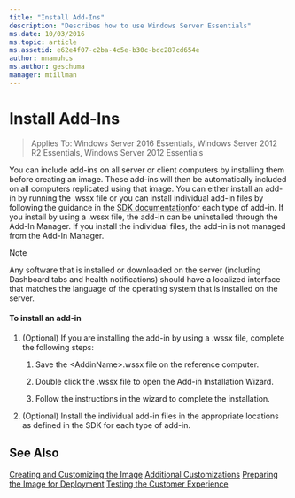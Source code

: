 ```yaml
---
title: "Install Add-Ins"
description: "Describes how to use Windows Server Essentials"
ms.date: 10/03/2016
ms.topic: article
ms.assetid: e62e4f07-c2ba-4c5e-b30c-bdc287cd654e
author: nnamuhcs
ms.author: geschuma
manager: mtillman
---
```


# Install Add-Ins

>Applies To: Windows Server 2016 Essentials, Windows Server 2012 R2 Essentials, Windows Server 2012 Essentials

You can include add-ins on all server or client computers by installing them before creating an image. These add-ins will then be automatically included on all computers replicated using that image. You can either install an add-in by running the .wssx file or you can install individual add-in files by following the guidance in the [SDK documentation](https://go.microsoft.com/fwlink/?LinkID=248648)for each type of add-in. If you install by using a .wssx file, the add-in can be uninstalled through the Add-In Manager. If you install the individual files, the add-in is not managed from the Add-In Manager.

> [!NOTE]
>  Any software that is installed or downloaded on the server (including Dashboard tabs and health notifications) should have a localized interface that matches the language of the operating system that is installed on the server.

#### To install an add-in

1.  (Optional) If you are installing the add-in by using a .wssx file, complete the following steps:

    1.  Save the <AddinName\>.wssx file on the reference computer.

    2.  Double click the .wssx file to open the Add-in Installation Wizard.

    3.  Follow the instructions in the wizard to complete the installation.

2.  (Optional) Install the individual add-in files in the appropriate locations as defined in the SDK for each type of add-in.

## See Also
 [Creating and Customizing the Image](Creating-and-Customizing-the-Image.md)
 [Additional Customizations](Additional-Customizations.md)
 [Preparing the Image for Deployment](Preparing-the-Image-for-Deployment.md)
 [Testing the Customer Experience](Testing-the-Customer-Experience.md)